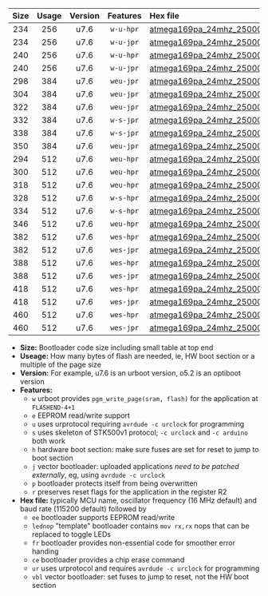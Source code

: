 |Size|Usage|Version|Features|Hex file|
|:-:|:-:|:-:|:-:|:--|
|234|256|u7.6|`w-u-hpr`|[atmega169pa_24mhz_250000bps_ur.hex](https://raw.githubusercontent.com/stefanrueger/urboot/main/bootloaders/atmega169pa/fcpu_24mhz/250000_bps/atmega169pa_24mhz_250000bps_ur.hex)|
|234|256|u7.6|`w-u-jpr`|[atmega169pa_24mhz_250000bps_ur_vbl.hex](https://raw.githubusercontent.com/stefanrueger/urboot/main/bootloaders/atmega169pa/fcpu_24mhz/250000_bps/atmega169pa_24mhz_250000bps_ur_vbl.hex)|
|240|256|u7.6|`w-u-hpr`|[atmega169pa_24mhz_250000bps_lednop_ur.hex](https://raw.githubusercontent.com/stefanrueger/urboot/main/bootloaders/atmega169pa/fcpu_24mhz/250000_bps/atmega169pa_24mhz_250000bps_lednop_ur.hex)|
|240|256|u7.6|`w-u-jpr`|[atmega169pa_24mhz_250000bps_lednop_ur_vbl.hex](https://raw.githubusercontent.com/stefanrueger/urboot/main/bootloaders/atmega169pa/fcpu_24mhz/250000_bps/atmega169pa_24mhz_250000bps_lednop_ur_vbl.hex)|
|298|384|u7.6|`weu-jpr`|[atmega169pa_24mhz_250000bps_ee_ur_vbl.hex](https://raw.githubusercontent.com/stefanrueger/urboot/main/bootloaders/atmega169pa/fcpu_24mhz/250000_bps/atmega169pa_24mhz_250000bps_ee_ur_vbl.hex)|
|304|384|u7.6|`weu-jpr`|[atmega169pa_24mhz_250000bps_ee_lednop_ur_vbl.hex](https://raw.githubusercontent.com/stefanrueger/urboot/main/bootloaders/atmega169pa/fcpu_24mhz/250000_bps/atmega169pa_24mhz_250000bps_ee_lednop_ur_vbl.hex)|
|322|384|u7.6|`weu-jpr`|[atmega169pa_24mhz_250000bps_ee_lednop_fr_ur_vbl.hex](https://raw.githubusercontent.com/stefanrueger/urboot/main/bootloaders/atmega169pa/fcpu_24mhz/250000_bps/atmega169pa_24mhz_250000bps_ee_lednop_fr_ur_vbl.hex)|
|332|384|u7.6|`w-s-jpr`|[atmega169pa_24mhz_250000bps_vbl.hex](https://raw.githubusercontent.com/stefanrueger/urboot/main/bootloaders/atmega169pa/fcpu_24mhz/250000_bps/atmega169pa_24mhz_250000bps_vbl.hex)|
|338|384|u7.6|`w-s-jpr`|[atmega169pa_24mhz_250000bps_lednop_vbl.hex](https://raw.githubusercontent.com/stefanrueger/urboot/main/bootloaders/atmega169pa/fcpu_24mhz/250000_bps/atmega169pa_24mhz_250000bps_lednop_vbl.hex)|
|350|384|u7.6|`weu-jpr`|[atmega169pa_24mhz_250000bps_ee_lednop_fr_ce_ur_vbl.hex](https://raw.githubusercontent.com/stefanrueger/urboot/main/bootloaders/atmega169pa/fcpu_24mhz/250000_bps/atmega169pa_24mhz_250000bps_ee_lednop_fr_ce_ur_vbl.hex)|
|294|512|u7.6|`weu-hpr`|[atmega169pa_24mhz_250000bps_ee_ur.hex](https://raw.githubusercontent.com/stefanrueger/urboot/main/bootloaders/atmega169pa/fcpu_24mhz/250000_bps/atmega169pa_24mhz_250000bps_ee_ur.hex)|
|300|512|u7.6|`weu-hpr`|[atmega169pa_24mhz_250000bps_ee_lednop_ur.hex](https://raw.githubusercontent.com/stefanrueger/urboot/main/bootloaders/atmega169pa/fcpu_24mhz/250000_bps/atmega169pa_24mhz_250000bps_ee_lednop_ur.hex)|
|318|512|u7.6|`weu-hpr`|[atmega169pa_24mhz_250000bps_ee_lednop_fr_ur.hex](https://raw.githubusercontent.com/stefanrueger/urboot/main/bootloaders/atmega169pa/fcpu_24mhz/250000_bps/atmega169pa_24mhz_250000bps_ee_lednop_fr_ur.hex)|
|328|512|u7.6|`w-s-hpr`|[atmega169pa_24mhz_250000bps.hex](https://raw.githubusercontent.com/stefanrueger/urboot/main/bootloaders/atmega169pa/fcpu_24mhz/250000_bps/atmega169pa_24mhz_250000bps.hex)|
|334|512|u7.6|`w-s-hpr`|[atmega169pa_24mhz_250000bps_lednop.hex](https://raw.githubusercontent.com/stefanrueger/urboot/main/bootloaders/atmega169pa/fcpu_24mhz/250000_bps/atmega169pa_24mhz_250000bps_lednop.hex)|
|346|512|u7.6|`weu-hpr`|[atmega169pa_24mhz_250000bps_ee_lednop_fr_ce_ur.hex](https://raw.githubusercontent.com/stefanrueger/urboot/main/bootloaders/atmega169pa/fcpu_24mhz/250000_bps/atmega169pa_24mhz_250000bps_ee_lednop_fr_ce_ur.hex)|
|382|512|u7.6|`wes-hpr`|[atmega169pa_24mhz_250000bps_ee.hex](https://raw.githubusercontent.com/stefanrueger/urboot/main/bootloaders/atmega169pa/fcpu_24mhz/250000_bps/atmega169pa_24mhz_250000bps_ee.hex)|
|382|512|u7.6|`wes-jpr`|[atmega169pa_24mhz_250000bps_ee_vbl.hex](https://raw.githubusercontent.com/stefanrueger/urboot/main/bootloaders/atmega169pa/fcpu_24mhz/250000_bps/atmega169pa_24mhz_250000bps_ee_vbl.hex)|
|388|512|u7.6|`wes-hpr`|[atmega169pa_24mhz_250000bps_ee_lednop.hex](https://raw.githubusercontent.com/stefanrueger/urboot/main/bootloaders/atmega169pa/fcpu_24mhz/250000_bps/atmega169pa_24mhz_250000bps_ee_lednop.hex)|
|388|512|u7.6|`wes-jpr`|[atmega169pa_24mhz_250000bps_ee_lednop_vbl.hex](https://raw.githubusercontent.com/stefanrueger/urboot/main/bootloaders/atmega169pa/fcpu_24mhz/250000_bps/atmega169pa_24mhz_250000bps_ee_lednop_vbl.hex)|
|418|512|u7.6|`wes-hpr`|[atmega169pa_24mhz_250000bps_ee_lednop_fr.hex](https://raw.githubusercontent.com/stefanrueger/urboot/main/bootloaders/atmega169pa/fcpu_24mhz/250000_bps/atmega169pa_24mhz_250000bps_ee_lednop_fr.hex)|
|418|512|u7.6|`wes-jpr`|[atmega169pa_24mhz_250000bps_ee_lednop_fr_vbl.hex](https://raw.githubusercontent.com/stefanrueger/urboot/main/bootloaders/atmega169pa/fcpu_24mhz/250000_bps/atmega169pa_24mhz_250000bps_ee_lednop_fr_vbl.hex)|
|460|512|u7.6|`wes-hpr`|[atmega169pa_24mhz_250000bps_ee_lednop_fr_ce.hex](https://raw.githubusercontent.com/stefanrueger/urboot/main/bootloaders/atmega169pa/fcpu_24mhz/250000_bps/atmega169pa_24mhz_250000bps_ee_lednop_fr_ce.hex)|
|460|512|u7.6|`wes-jpr`|[atmega169pa_24mhz_250000bps_ee_lednop_fr_ce_vbl.hex](https://raw.githubusercontent.com/stefanrueger/urboot/main/bootloaders/atmega169pa/fcpu_24mhz/250000_bps/atmega169pa_24mhz_250000bps_ee_lednop_fr_ce_vbl.hex)|

- **Size:** Bootloader code size including small table at top end
- **Useage:** How many bytes of flash are needed, ie, HW boot section or a multiple of the page size
- **Version:** For example, u7.6 is an urboot version, o5.2 is an optiboot version
- **Features:**
  + `w` urboot provides `pgm_write_page(sram, flash)` for the application at `FLASHEND-4+1`
  + `e` EEPROM read/write support
  + `u` uses urprotocol requiring `avrdude -c urclock` for programming
  + `s` uses skeleton of STK500v1 protocol; `-c urclock` and `-c arduino` both work
  + `h` hardware boot section: make sure fuses are set for reset to jump to boot section
  + `j` vector bootloader: uploaded applications *need to be patched externally*, eg, using `avrdude -c urclock`
  + `p` bootloader protects itself from being overwritten
  + `r` preserves reset flags for the application in the register R2
- **Hex file:** typically MCU name, oscillator frequency (16 MHz default) and baud rate (115200 default) followed by
  + `ee` bootloader supports EEPROM read/write
  + `lednop` "template" bootloader contains `mov rx,rx` nops that can be replaced to toggle LEDs
  + `fr` bootloader provides non-essential code for smoother error handing
  + `ce` bootloader provides a chip erase command
  + `ur` uses urprotocol and requires `avrdude -c urclock` for programming
  + `vbl` vector bootloader: set fuses to jump to reset, not the HW boot section
